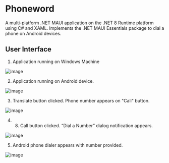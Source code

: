 # Phoneword

A multi-platform .NET MAUI application on the .NET 8 Runtime platform using C# and XAML. Implements the .NET MAUI Essentials package to dial a phone on Android devices.

## User Interface

1. Application running on Windows Machine

![image](https://github.com/sidneyshafer/Phoneword/assets/66838571/c6a7970f-0b81-4219-8cdd-a5f5f5b71f72)

2. Application running on Android device.

![image](https://github.com/sidneyshafer/Phoneword/assets/66838571/fd878393-6de0-4121-a00e-58c741f48eb4)

3. Translate button clicked. Phone number appears on "Call" button.

![image](https://github.com/sidneyshafer/Phoneword/assets/66838571/1ffe6831-64aa-4e83-93d3-3c320aa82c7f)

4. 8.	Call button clicked. “Dial a Number” dialog notification appears.

![image](https://github.com/sidneyshafer/Phoneword/assets/66838571/59d64575-6502-49ac-ad13-67c4084a7a85)

5. Android phone dialer appears with number provided.

![image](https://github.com/sidneyshafer/Phoneword/assets/66838571/29baa8fa-fe46-41fe-a465-5cdf2e12e414)
